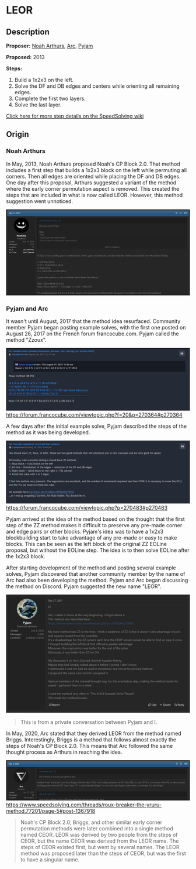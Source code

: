 # LEOR

## Description

**Proposer:** [Noah Arthurs](CubingContributors/MethodDevelopers.md#arthurs-noah), [Arc](CubingContributors/MethodDevelopers.md#arc), [Pyjam](CubingContributors/MethodDevelopers.md#pyjam)

**Proposed:** 2013

**Steps:**

1. Build a 1x2x3 on the left.
2. Solve the DF and DB edges and centers while orienting all remaining edges.
3. Complete the first two layers.
4. Solve the last layer.

[Click here for more step details on the SpeedSolving wiki](https://www.speedsolving.com/wiki/index.php/LEOR)

## Origin

### Noah Arthurs

In May, 2013, Noah Arthurs proposed Noah's CP Block 2.0. That method includes a first step that builds a 1x2x3 block on the left while permuting all corners. Then all edges are oriented while placing the DF and DB edges. One day after this proposal, Arthurs suggested a variant of the method where the early corner permutation aspect is removed. This created the steps that are included in what is now called LEOR. However, this method suggestion went unnoticed.

![](img/LEOR/Arthurs.png)

### Pyjam and Arc

It wasn't until August, 2017 that the method idea resurfaced. Community member Pyjam began posting example solves, with the first one posted on August 26, 2017 on the French forum francocube.com. Pyjam called the method "Zzoux".

![](img/LEOR/Pyjam1.png)
https://forum.francocube.com/viewtopic.php?f=20&p=270364#p270364

A few days after the initial example solve, Pyjam described the steps of the method as it was being developed.

![](img/LEOR/Pyjam2.png)
https://forum.francocube.com/viewtopic.php?p=270483#p270483

Pyjam arrived at the idea of the method based on the thought that the first step of the ZZ method makes it difficult to preserve any pre-made corner and edge pairs or other blocks. Pyjam's idea was to have a 1x2x3 blockbuilding start to take advantage of any pre-made or easy to make blocks. This can be seen as the left block of the original ZZ EOLine proposal, but without the EOLine step. The idea is to then solve EOLine after the 1x2x3 block.

After starting development of the method and posting several example solves, Pyjam discovered that another community member by the name of Arc had also been developing the method. Pyjam and Arc began discussing the method on Discord. Pyjam suggested the new name "LEOR".

![](img/LEOR/Pyjam3.png)
>This is from a private conversation between Pyjam and I.

In May, 2020, Arc stated that they derived LEOR from the method named Briggs. Interestingly, Briggs is a method that follows almost exactly the steps of Noah's CP Block 2.0. This means that Arc followed the same thought process as Arthurs in reaching the idea.

![](img/LEOR/Arc.png)
https://www.speedsolving.com/threads/roux-breaker-the-yruru-method.77201/page-5#post-1367918

>Noah's CP Block 2.0, Briggs, and other similar early corner permutation methods were later combined into a single method named CEOR. LEOR was derived by two people from the steps of CEOR, but the name CEOR was derived from the LEOR name. The steps of CEOR existed first, but went by several names. The LEOR method was proposed later than the steps of CEOR, but was the first to have a singular name.
